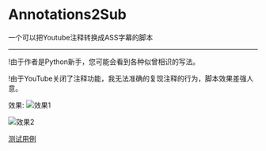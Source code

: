 # Annotations2Sub

一个可以把Youtube注释转换成ASS字幕的脚本

---

!由于作者是Python新手，您可能会看到各种似曾相识的写法。

!由于YouTube关闭了注释功能，我无法准确的复现注释的行为，脚本效果差强人意。

效果:
![效果1](https://www.used255.xyz/uploads/Annotations2Sub_试例/e8kKeUuytqA.png)

![效果2](https://www.used255.xyz/uploads/Annotations2Sub_试例/vnDifjU4HiY.png)

[测试用例](https://www.used255.xyz/uploads/Annotations2Sub_试例)